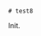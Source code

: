                                                                                                                                                                                                                                                                                                                                                                                                                                                                                                                                # test8

Init.
